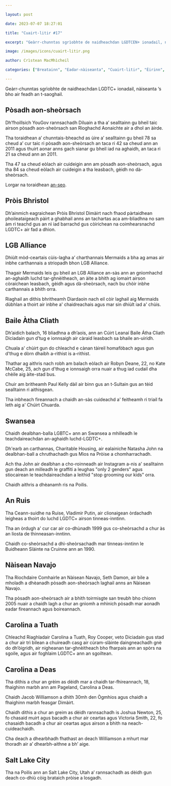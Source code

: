 ```yaml
---

layout: post

date: 2023-07-07 18:27:01

title: "Cuairt-litir #17"

excerpt: "Geàrr-chunntas sgrìobhte de naidheachdan LGDTCEN+ ionadail, nàiseanta ‘s bho air feadh an t-saoghail."

image: /images/icons/cuairt-litir.png

author: Crìstean MacMhìcheil

categories: ["Breatainn", "Eadar-nàiseanta", "Cuairt-litir", "Èirinn", "Foghlam", "Lagh", "Poileataigs", "Pròis", "Slàinte"]

---
```


Geàrr-chunntas sgrìobhte de naidheachdan LGDTC+ ionadail, nàiseanta ‘s bho air feadh an t-saoghail.

## Pòsadh aon-sheòrsach

Dh’fhoillsich YouGov rannsachadh Diluain a tha a’ sealltainn gu bheil taic airson pòsadh aon-sheòrsach san Rìoghachd Aonaichte air a dhol an àirde.

Tha toraidhean a’ chunntais-bheachd as ùire a’ sealltainn gu bheil 78 sa cheud a’ cur taic ri pòsadh aon-sheòrsach an taca ri 42 sa cheud ann an 2011 agus thuirt aonar anns gach sianar gu bheil iad na aghaidh, an taca ri 21 sa cheud ann an 2011.

Tha 47 sa cheud eòlach air cuideigin ann am pòsadh aon-sheòrsach, agus tha 84 sa cheud eòlach air cuideigin a tha leasbach, gèidh no dà-sheòrsach.

Lorgar na toraidhean [an-seo](https://yougov.co.uk/topics/society/articles-reports/2023/07/03/record-number-britons-support-same-sex-marriage-10).

## Pròis Bhristol

Dh’ainmich eagraichean Pròis Bhristol Dimàirt nach fhaod pàrtaidhean phoileataigeach pàirt a ghabhail anns an tachartas aca am-bliadhna no sam àm ri teachd gus an nì iad barrachd gus còirichean na coimhearsnachd LGDTC+ air fad a dhìon.

## LGB Alliance

Dhiùlt mòd-ceartais cùis-lagha a’ charthannais Mermaids a bha ag amas air inbhe carthannais a striopadh bhon LGB Alliance.

Thagair Mermaids leis gu bheil an LGB Alliance an-sàs ann an gnìomhachd an-aghaidh luchd tar-ghnèitheach, an àite a bhith ag iomairt airson còraichean leasbach, gèidh agus dà-sheòrsach, nach bu chòir inbhe carthannais a bhith orra.

Riaghail an dithis bhritheamh Diardaoin nach eil còir laghail aig Mermaids dùbhlan a thoirt air inbhe a' chaidreachais agus mar sin dhiùlt iad a' chùis.

## Baile Àtha Cliath

Dh’aidich balach, 16 bliadhna a dh’aois, ann an Cúirt Leanaí Baile Átha Cliath Diciadain gun d’tug e ionnsaigh air càraid leasbach sa bhaile an-uiridh.

Chuala a' chùirt gun do chleachd e cànan tàireil homafòbach agus gun d'thug e dòrn dhaibh a-rithist is a-rithist.

Thathar ag aithris nach robh am balach eòlach air Robyn Deane, 22, no Kate McCabe, 25, ach gun d’thug e ionnsaigh orra nuair a thug iad cudail dha chèile aig àite-stad bus.

Chuir am britheamh Paul Kelly dàil air binn gus an t-Sultain gus an tèid sealltainn ri aithisgean.

Tha inbheach fireannach a chaidh an-sàs cuideachd a' feitheamh ri triail fa leth aig a' Chúirt Chuarda.

## Swansea

Chaidh dealbhan-balla LGBTC+ ann an Swansea a mhilleadh le teachdaireachdan an-aghaidh luchd-LGDTC+.

Dh'earb an carthannas, Charitable Housing, air ealainiche Natasha John na dealbhan-ball a chruthachadh gus Mìos na Pròise a chomharrachadh.

Ach tha John air dealbhan a cho-roinneadh air Instagram a-nis a' sealltainn gun deach an milleadh le graffiti a leughas "only 2 genders" agus stiocairean le teachdaireachdan a leithid "stop grooming our kids" orra.

Chaidh aithris a dhèanamh ris na Poilis.

## An Ruis

Tha Ceann-suidhe na Ruise, Vladimir Putin, air clionaigean òrdachadh leigheas a thoirt do luchd LGDTC+ airson tinneas-inntinn.

Tha an òrdugh a' cur car air co-dhùnadh 1999 gus co-sheòrsachd a chur às an liosta de thinneasan-inntinn.

Chaidh co-sheòrsachd a dhì-sheòrsachadh mar tinneas-inntinn le Buidheann Slàinte na Cruinne ann an 1990.

## Nàisean Navajo

Tha Riochdaire Comhairle an Nàisean Navajo, Seth Damon, air bile a mholadh a dhèanadh pòsadh aon-sheòrsach laghail anns an Nàisean Navajo.

Tha pòsadh aon-sheòrsach air a bhith toirmisgte san treubh bho chionn 2005 nuair a chaidh lagh a chur an gnìomh a mhìnich pòsadh mar aonadh eadar fireannach agus boireannach.

## Carolina a Tuath

Chleachd Riaghladair Carolina a Tuath, Roy Cooper, veto Diciadain gus stad a chur air trì bilean a chuireadh casg air cùram-slàinte daingneachadh gnè do dh’òigridh, air nigheanan tar-ghnèitheach bho fharpais ann an spòrs na sgoile, agus air foghlaim LGDTC+ ann an sgoiltean.

## Carolina a Deas

Tha dithis a chur an grèim as dèidh mar a chaidh tar-fhireannach, 18, fhaighinn marbh ann am Pageland, Carolina a Deas.

Chaidh Jacob Williamson a dhìth 30mh den Ògmhios agus chaidh a fhaighinn marbh feasgar Dimàirt.

Chaidh dithis a chur an greim as dèidh rannsachadh is Joshua Newton, 25, fo chasaid muirt agus bacadh a chur air ceartas agus Victoria Smith, 22, fo chasaidh bacadh a chur air ceartas agus airson a bhith na neach-cuideachaidh.

Cha deach a dhearbhadh fhathast an deach Williamson a mhurt mar thoradh air a’ dhearbh-aithne a bh’ aige.

## Salt Lake City

Tha na Poilis ann an Salt Lake City, Utah a’ rannsachadh as dèidh gun deach co-dhiù còig brataich pròise a losgadh.
